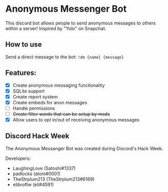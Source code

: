 # Anonymous Messenger Bot
This discord bot allows people to send anonymous messages to others within a server! Inspired by "Yolo" on Snapchat.
## How to use
Send a direct message to the bot: `!dm {name} {message}`
## Features:
- [X] Create anonymous messaging functionality
- [X] SQLite support
- [X] Create report system
- [X] Create embeds for anon messages
- [ ] Handle permissions
- [ ] ~~Create filter words that can be setup by mods~~
- [X] Allow users to opt in/out of receiving anonymous messages

## Discord Hack Week
The Anonymous Messanger Bot was created during Discord's Hack Week.

Developers:
* LaughingLove (Satoshi#1337)
* padlocks (atom#0001)
* TheStrplum213 (TheStrplum213#6169)
* elibroftw (eli#4591)
